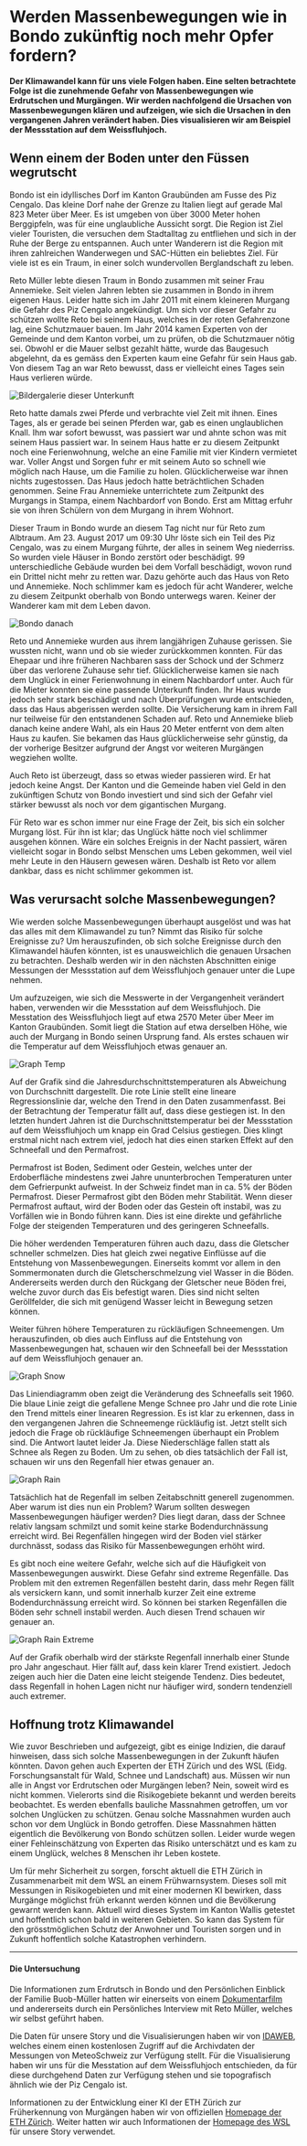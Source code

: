 # Werden Massenbewegungen wie in Bondo zukünftig noch mehr Opfer fordern?

**Der Klimawandel kann für uns viele Folgen haben. Eine selten betrachtete Folge ist die zunehmende Gefahr von Massenbewegungen wie Erdrutschen und Murgängen. Wir werden nachfolgend die Ursachen von Massenbewegungen klären und aufzeigen, wie sich die Ursachen in den vergangenen Jahren verändert haben. Dies visualisieren wir am Beispiel der Messstation auf dem Weissfluhjoch.**

## Wenn einem der Boden unter den Füssen wegrutscht

Bondo ist ein idyllisches Dorf im Kanton Graubünden am Fusse des Piz Cengalo. Das kleine Dorf nahe der Grenze zu Italien liegt auf gerade Mal 823 Meter über Meer. Es ist umgeben von über 3000 Meter hohen Berggipfeln, was für eine unglaubliche Aussicht sorgt. Die Region ist Ziel vieler Touristen, die versuchen dem Stadtalltag zu entfliehen und sich in der Ruhe der Berge zu entspannen. Auch unter Wanderern ist die Region mit ihren zahlreichen Wanderwegen und SAC-Hütten ein beliebtes Ziel. Für viele ist es ein Traum, in einer solch wundervollen Berglandschaft zu leben.

Reto Müller lebte diesen Traum in Bondo zusammen mit seiner Frau Annemieke. Seit vielen Jahren lebten sie zusammen in Bondo in ihrem eigenen Haus. Leider hatte sich im Jahr 2011 mit einem kleineren Murgang die Gefahr des Piz Cengalo angekündigt. Um sich vor dieser Gefahr zu schützen wollte Reto bei seinem Haus, welches in der roten Gefahrenzone lag, eine Schutzmauer bauen. Im Jahr 2014 kamen Experten von der Gemeinde und dem Kanton vorbei, um zu prüfen, ob die Schutzmauer nötig sei. Obwohl er die Mauer selbst gezahlt hätte, wurde das Baugesuch abgelehnt, da es gemäss den Experten kaum eine Gefahr für sein Haus gab. Von diesem Tag an war Reto bewusst, dass er vielleicht eines Tages sein Haus verlieren würde.

![Bildergalerie dieser Unterkunft](Aspose.Words.7e4dd78f-29ce-4fc7-a330-f26739f7a18e.001.jpeg)

Reto hatte damals zwei Pferde und verbrachte viel Zeit mit ihnen. Eines Tages, als er gerade bei seinen Pferden war, gab es einen unglaublichen Knall. Ihm war sofort bewusst, was passiert war und ahnte schon was mit seinem Haus passiert war. In seinem Haus hatte er zu diesem Zeitpunkt noch eine Ferienwohnung, welche an eine Familie mit vier Kindern vermietet war.
Voller Angst und Sorgen fuhr er mit seinem Auto so schnell wie möglich nach Hause, um die Familie zu holen. Glücklicherweise war ihnen nichts zugestossen. Das Haus jedoch hatte beträchtlichen Schaden genommen. Seine Frau Annemieke unterrichtete zum Zeitpunkt des Murgangs in Stampa, einem Nachbardorf von Bondo. Erst am Mittag erfuhr sie von ihren Schülern von dem Murgang in ihrem Wohnort.

Dieser Traum in Bondo wurde an diesem Tag nicht nur für Reto zum Albtraum. Am 23. August 2017 um 09:30 Uhr löste sich ein Teil des Piz Cengalo, was zu einem Murgang führte, der alles in seinem Weg niederriss. So wurden viele Häuser in Bondo zerstört oder beschädigt. 99 unterschiedliche Gebäude wurden bei dem Vorfall beschädigt, wovon rund ein Drittel nicht mehr zu retten war. Dazu gehörte auch das Haus von Reto und Annemieke. Noch schlimmer kam es jedoch für acht Wanderer, welche zu diesem Zeitpunkt oberhalb von Bondo unterwegs waren. Keiner der Wanderer kam mit dem Leben davon.

![Bondo danach](Aspose.Words.7e4dd78f-29ce-4fc7-a330-f26739f7a18e.003.png)

Reto und Annemieke wurden aus ihrem langjährigen Zuhause gerissen. Sie wussten nicht, wann und ob sie wieder zurückkommen konnten. Für das Ehepaar und ihre früheren Nachbaren sass der Schock und der Schmerz über das verlorene Zuhause sehr tief. Glücklicherweise kamen sie nach dem Unglück in einer Ferienwohnung in einem Nachbardorf unter. Auch für die Mieter konnten sie eine passende Unterkunft finden. Ihr Haus wurde jedoch sehr stark beschädigt und nach Überprüfungen wurde entschieden, dass das Haus abgerissen werden sollte. Die Versicherung kam in ihrem Fall nur teilweise für den entstandenen Schaden auf. Reto und Annemieke blieb danach keine andere Wahl, als ein Haus 20 Meter entfernt von dem alten Haus zu kaufen. Sie bekamen das Haus glücklicherweise sehr günstig, da der vorherige Besitzer aufgrund der Angst vor weiteren Murgängen wegziehen wollte.

Auch Reto ist überzeugt, dass so etwas wieder passieren wird. Er hat jedoch keine Angst. Der Kanton und die Gemeinde haben viel Geld in den zukünftigen Schutz von Bondo investiert und sind sich der Gefahr viel stärker bewusst als noch vor dem gigantischen Murgang.

Für Reto war es schon immer nur eine Frage der Zeit, bis sich ein solcher Murgang löst. Für ihn ist klar; das Unglück hätte noch viel schlimmer ausgehen können. Wäre ein solches Ereignis in der Nacht passiert, wären vielleicht sogar in Bondo selbst Menschen ums Leben gekommen, weil viel mehr Leute in den Häusern gewesen wären. Deshalb ist Reto vor allem dankbar, dass es nicht schlimmer gekommen ist.

## Was verursacht solche Massenbewegungen?

Wie werden solche Massenbewegungen überhaupt ausgelöst und was hat das alles mit dem Klimawandel zu tun? Nimmt das Risiko für solche Ereignisse zu? Um herauszufinden, ob sich solche Ereignisse durch den Klimawandel häufen könnten, ist es unausweichlich die genauen Ursachen zu betrachten. Deshalb werden wir in den nächsten Abschnitten einige Messungen der Messstation auf dem Weissfluhjoch genauer unter die Lupe nehmen.

Um aufzuzeigen, wie sich die Messwerte in der Vergangenheit verändert haben, verwenden wir die Messstation auf dem Weissfluhjoch. Die Messtation des Weissfluhjoch liegt auf etwa 2570 Meter über Meer im Kanton Graubünden. Somit liegt die Station auf etwa derselben Höhe, wie auch der Murgang in Bondo seinen Ursprung fand. Als erstes schauen wir die Temperatur auf dem Weissfluhjoch etwas genauer an.

![Graph Temp](Aspose.Words.7e4dd78f-29ce-4fc7-a330-f26739f7a18e.002.png)

Auf der Grafik sind die Jahresdurchschnittstemperaturen als Abweichung von Durchschnitt dargestellt. Die rote Linie stellt eine lineare Regressionslinie dar, welche den Trend in den Daten zusammenfasst. Bei der Betrachtung der Temperatur fällt auf, dass diese gestiegen ist. In den letzten hundert Jahren ist die Durchschnittstemperatur bei der Messstation auf dem Weissfluhjoch um knapp ein Grad Celsius gestiegen. Dies klingt erstmal nicht nach extrem viel, jedoch hat dies einen starken Effekt auf den Schneefall und den Permafrost.

Permafrost ist Boden, Sediment oder Gestein, welches unter der Erdoberfläche mindestens zwei Jahre ununterbrochen Temperaturen unter dem Gefrierpunkt aufweist. In der Schweiz findet man in ca. 5% der Böden Permafrost. Dieser Permafrost gibt den Böden mehr Stabilität. Wenn dieser Permafrost auftaut, wird der Boden oder das Gestein oft instabil, was zu Vorfällen wie in Bondo führen kann. Dies ist eine direkte und gefährliche Folge der steigenden Temperaturen und des geringeren Schneefalls.

Die höher werdenden Temperaturen führen auch dazu, dass die Gletscher schneller schmelzen. Dies hat gleich zwei negative Einflüsse auf die Entstehung von Massenbewegungen. Einerseits kommt vor allem in den Sommermonaten durch die Gletscherschmelzung viel Wasser in die Böden. Andererseits werden durch den Rückgang der Gletscher neue Böden frei, welche zuvor durch das Eis befestigt waren. Dies sind nicht selten Geröllfelder, die sich mit genügend Wasser leicht in Bewegung setzen können.

Weiter führen höhere Temperaturen zu rückläufigen Schneemengen. Um herauszufinden, ob dies auch Einfluss auf die Entstehung von Massenbewegungen hat, schauen wir den Schneefall bei der Messstation auf dem Weissfluhjoch genauer an.

![Graph Snow](Aspose.Words.7e4dd78f-29ce-4fc7-a330-f26739f7a18e.003.png)

Das Liniendiagramm oben zeigt die Veränderung des Schneefalls seit 1960. Die blaue Linie zeigt die gefallene Menge Schnee pro Jahr und die rote Linie den Trend mittels einer linearen Regression. Es ist klar zu erkennen, dass in den vergangenen Jahren die Schneemenge rückläufig ist. Jetzt stellt sich jedoch die Frage ob rückläufige Schneemengen überhaupt ein Problem sind. Die Antwort lautet leider Ja. Diese Niederschläge fallen statt als Schnee als Regen zu Boden. Um zu sehen, ob dies tatsächlich der Fall ist, schauen wir uns den Regenfall hier etwas genauer an.

![Graph Rain](Aspose.Words.7e4dd78f-29ce-4fc7-a330-f26739f7a18e.003.png)

Tatsächlich hat de Regenfall im selben Zeitabschnitt generell zugenommen. Aber warum ist dies nun ein Problem? Warum sollten deswegen Massenbewegungen häufiger werden? Dies liegt daran, dass der Schnee relativ langsam schmilzt und somit keine starke Bodendurchnässung erreicht wird. Bei Regenfällen hingegen wird der Boden viel stärker durchnässt, sodass das Risiko für Massenbewegungen erhöht wird.

Es gibt noch eine weitere Gefahr, welche sich auf die Häufigkeit von Massenbewegungen auswirkt. Diese Gefahr sind extreme Regenfälle. Das Problem mit den extremen Regenfällen besteht darin, dass mehr Regen fällt als versickern kann, und somit innerhalb kurzer Zeit eine extreme Bodendurchnässung erreicht wird. So können bei starken Regenfällen die Böden sehr schnell instabil werden. Auch diesen Trend schauen wir genauer an.

![Graph Rain Extreme](Aspose.Words.7e4dd78f-29ce-4fc7-a330-f26739f7a18e.004.png)

Auf der Grafik oberhalb wird der stärkste Regenfall innerhalb einer Stunde pro Jahr angeschaut. Hier fällt auf, dass kein klarer Trend existiert. Jedoch zeigen auch hier die Daten eine leicht steigende Tendenz. Dies bedeutet, dass Regenfall in hohen Lagen nicht nur häufiger wird, sondern tendenziell auch extremer.

## Hoffnung trotz Klimawandel

Wie zuvor Beschrieben und aufgezeigt, gibt es einige Indizien, die darauf hinweisen, dass sich solche Massenbewegungen in der Zukunft häufen könnten. Davon gehen auch Experten der ETH Zürich und des WSL (Eidg. Forschungsanstalt für Wald, Schnee und Landschaft) aus.
Müssen wir nun alle in Angst vor Erdrutschen oder Murgängen leben? Nein, soweit wird es nicht kommen. Vielerorts sind die Risikogebiete bekannt und werden bereits beobachtet. Es werden ebenfalls bauliche Massnahmen getroffen, um vor solchen Unglücken zu schützen. Genau solche Massnahmen wurden auch schon vor dem Unglück in Bondo getroffen. Diese Massnahmen hätten eigentlich die Bevölkerung von Bondo schützen sollen. Leider wurde wegen einer Fehleinschätzung von Experten das Risiko unterschätzt und es kam zu einem Unglück, welches 8 Menschen ihr Leben kostete.

Um für mehr Sicherheit zu sorgen, forscht aktuell die ETH Zürich in Zusammenarbeit mit dem WSL an einem Frühwarnsystem. Dieses soll mit Messungen in Risikogebieten und mit einer modernen KI bewirken, dass Murgänge möglichst früh erkannt werden können und die Bevölkerung gewarnt werden kann. Aktuell wird dieses System im Kanton Wallis getestet und hoffentlich schon bald in weiteren Gebieten. So kann das System für den grösstmöglichen Schutz der Anwohner und Touristen sorgen und in Zukunft hoffentlich solche Katastrophen verhindern.

---

#### Die Untersuchung

Die Informationen zum Erdrutsch in Bondo und den Persönlichen Einblick der Familie Buob-Müller hatten wir einerseits von einem [Dokumentarfilm](<https://www.youtube.com/watch?v=nEcAy8yzEX0&t=147s>) und andererseits durch ein Persönliches Interview mit Reto Müller, welches wir selbst geführt haben.

Die Daten für unsere Story und die Visualisierungen haben wir von [IDAWEB](<https://gate.meteoswiss.ch/idaweb/login.do;idaweb=1Irr9y2rzur_-anW7Be9xu1cfUi06DGFofkR5AICPuJ-6kblfV8G!1808625866>), welches einem einen kostenlosen Zugriff auf die Archivdaten der Messungen von MeteoSchweiz zur Verfügung stellt. Für die Visualisierung haben wir uns für die Messtation auf dem Weissfluhjoch entschieden, da für diese durchgehend Daten zur Verfügung stehen und sie topografisch ähnlich wie der Piz Cengalo ist.

Informationen zu der Entwicklung einer KI der ETH Zürich zur Früherkennung von Murgängen haben wir von offiziellen [Homepage der ETH Zürich](<https://ethz.ch/de/news-und-veranstaltungen/eth-news/news/2021/03/ki-warnt-vor-murgaengen.html>). Weiter hatten wir auch Informationen der [Homepage des WSL](<https://www.wsl.ch/de/naturgefahren/murgang-und-geschiebe.html>) für unsere Story verwendet.
